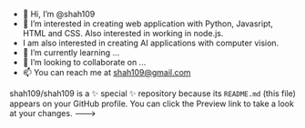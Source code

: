 - 👋 Hi, I’m @shah109
- 👀 I’m interested in creating web application with Python, Javasript, HTML and CSS. Also interested in working in node.js.
- I am also interested in creating AI applications with computer vision.
- 🌱 I’m currently learning ...
- 💞️ I’m looking to collaborate on ...
- 📫 You can reach me at shah109@gmail.com


shah109/shah109 is a ✨ special ✨ repository because its `README.md` (this file) appears on your GitHub profile.
You can click the Preview link to take a look at your changes.
--->
